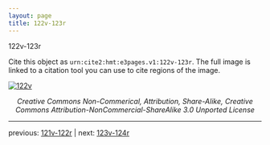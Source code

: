 ```yaml
---
layout: page
title: 122v-123r
---
```


122v-123r

Cite this object as `urn:cite2:hmt:e3pages.v1:122v-123r`.  The full image is linked to a citation tool you can use to cite regions of the image.

[![122v](http://www.homermultitext.org/iipsrv?IIIF=/project/homer/pyramidal/deepzoom/hmt/e3bifolio/v1/E3_122v_123r.tif/full/800,/0/default.jpg)](http://www.homermultitext.org/ict2/?urn=urn:cite2:hmt:e3bifolio.v1:E3_122v_123r) 

<p style="text-align: center; font-style: italic;">Creative Commons Non-Commerical, Attribution, Share-Alike, Creative Commons Attribution-NonCommercial-ShareAlike 3.0 Unported License</p>

---

previous: [121v-122r](../121v-122r/) | next: [123v-124r](../123v-124r/)